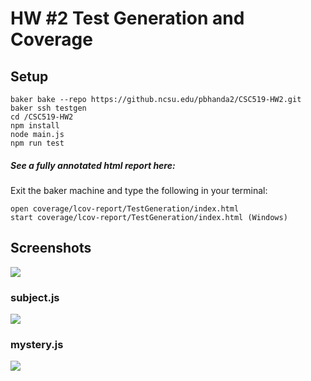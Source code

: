 # HW #2 Test Generation and Coverage

## Setup

    baker bake --repo https://github.ncsu.edu/pbhanda2/CSC519-HW2.git
    baker ssh testgen
    cd /CSC519-HW2
    npm install
    node main.js
    npm run test

##### See a fully annotated html report here:
Exit the baker machine and type the following in your terminal:
    
    open coverage/lcov-report/TestGeneration/index.html
    start coverage/lcov-report/TestGeneration/index.html (Windows)

## Screenshots

![](https://github.ncsu.edu/pbhanda2/CSC519-HW2/blob/master/Coverage-report.gif)

### subject.js  

![](https://github.ncsu.edu/pbhanda2/CSC519-HW2/blob/master/Coverage%20Report.png)


### mystery.js   

![](https://github.ncsu.edu/pbhanda2/CSC519-HW2/blob/master/Coverage%20Report-mystery.png)
